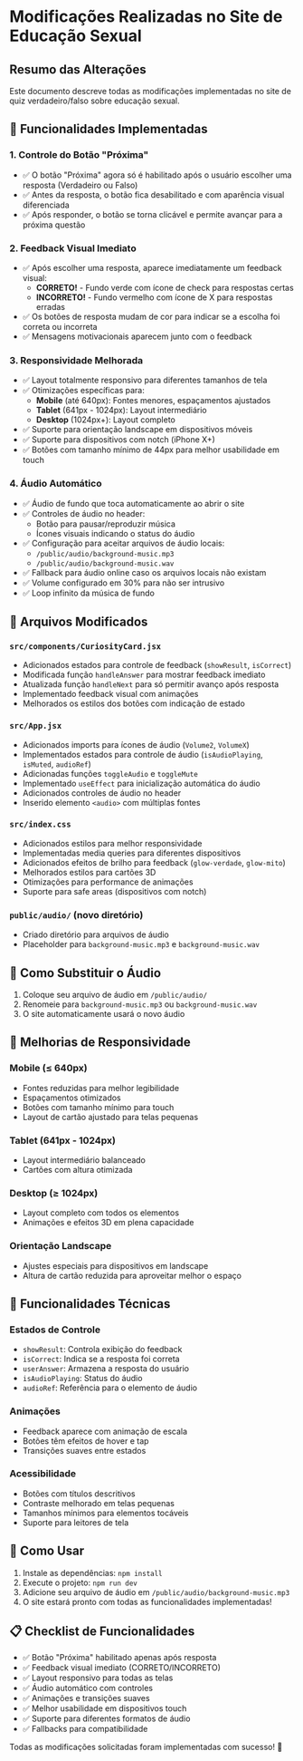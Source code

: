 # Modificações Realizadas no Site de Educação Sexual

## Resumo das Alterações

Este documento descreve todas as modificações implementadas no site de quiz verdadeiro/falso sobre educação sexual.

## 🎯 Funcionalidades Implementadas

### 1. **Controle do Botão "Próxima"**
- ✅ O botão "Próxima" agora só é habilitado após o usuário escolher uma resposta (Verdadeiro ou Falso)
- ✅ Antes da resposta, o botão fica desabilitado e com aparência visual diferenciada
- ✅ Após responder, o botão se torna clicável e permite avançar para a próxima questão

### 2. **Feedback Visual Imediato**
- ✅ Após escolher uma resposta, aparece imediatamente um feedback visual:
  - **CORRETO!** - Fundo verde com ícone de check para respostas certas
  - **INCORRETO!** - Fundo vermelho com ícone de X para respostas erradas
- ✅ Os botões de resposta mudam de cor para indicar se a escolha foi correta ou incorreta
- ✅ Mensagens motivacionais aparecem junto com o feedback

### 3. **Responsividade Melhorada**
- ✅ Layout totalmente responsivo para diferentes tamanhos de tela
- ✅ Otimizações específicas para:
  - **Mobile** (até 640px): Fontes menores, espaçamentos ajustados
  - **Tablet** (641px - 1024px): Layout intermediário
  - **Desktop** (1024px+): Layout completo
- ✅ Suporte para orientação landscape em dispositivos móveis
- ✅ Suporte para dispositivos com notch (iPhone X+)
- ✅ Botões com tamanho mínimo de 44px para melhor usabilidade em touch

### 4. **Áudio Automático**
- ✅ Áudio de fundo que toca automaticamente ao abrir o site
- ✅ Controles de áudio no header:
  - Botão para pausar/reproduzir música
  - Ícones visuais indicando o status do áudio
- ✅ Configuração para aceitar arquivos de áudio locais:
  - `/public/audio/background-music.mp3`
  - `/public/audio/background-music.wav`
- ✅ Fallback para áudio online caso os arquivos locais não existam
- ✅ Volume configurado em 30% para não ser intrusivo
- ✅ Loop infinito da música de fundo

## 📁 Arquivos Modificados

### `src/components/CuriosityCard.jsx`
- Adicionados estados para controle de feedback (`showResult`, `isCorrect`)
- Modificada função `handleAnswer` para mostrar feedback imediato
- Atualizada função `handleNext` para só permitir avanço após resposta
- Implementado feedback visual com animações
- Melhorados os estilos dos botões com indicação de estado

### `src/App.jsx`
- Adicionados imports para ícones de áudio (`Volume2`, `VolumeX`)
- Implementados estados para controle de áudio (`isAudioPlaying`, `isMuted`, `audioRef`)
- Adicionadas funções `toggleAudio` e `toggleMute`
- Implementado `useEffect` para inicialização automática do áudio
- Adicionados controles de áudio no header
- Inserido elemento `<audio>` com múltiplas fontes

### `src/index.css`
- Adicionados estilos para melhor responsividade
- Implementadas media queries para diferentes dispositivos
- Adicionados efeitos de brilho para feedback (`glow-verdade`, `glow-mito`)
- Melhorados estilos para cartões 3D
- Otimizações para performance de animações
- Suporte para safe areas (dispositivos com notch)

### `public/audio/` (novo diretório)
- Criado diretório para arquivos de áudio
- Placeholder para `background-music.mp3` e `background-music.wav`

## 🎵 Como Substituir o Áudio

1. Coloque seu arquivo de áudio em `/public/audio/`
2. Renomeie para `background-music.mp3` ou `background-music.wav`
3. O site automaticamente usará o novo áudio

## 📱 Melhorias de Responsividade

### Mobile (≤ 640px)
- Fontes reduzidas para melhor legibilidade
- Espaçamentos otimizados
- Botões com tamanho mínimo para touch
- Layout de cartão ajustado para telas pequenas

### Tablet (641px - 1024px)
- Layout intermediário balanceado
- Cartões com altura otimizada

### Desktop (≥ 1024px)
- Layout completo com todos os elementos
- Animações e efeitos 3D em plena capacidade

### Orientação Landscape
- Ajustes especiais para dispositivos em landscape
- Altura de cartão reduzida para aproveitar melhor o espaço

## 🔧 Funcionalidades Técnicas

### Estados de Controle
- `showResult`: Controla exibição do feedback
- `isCorrect`: Indica se a resposta foi correta
- `userAnswer`: Armazena a resposta do usuário
- `isAudioPlaying`: Status do áudio
- `audioRef`: Referência para o elemento de áudio

### Animações
- Feedback aparece com animação de escala
- Botões têm efeitos de hover e tap
- Transições suaves entre estados

### Acessibilidade
- Botões com títulos descritivos
- Contraste melhorado em telas pequenas
- Tamanhos mínimos para elementos tocáveis
- Suporte para leitores de tela

## 🚀 Como Usar

1. Instale as dependências: `npm install`
2. Execute o projeto: `npm run dev`
3. Adicione seu arquivo de áudio em `/public/audio/background-music.mp3`
4. O site estará pronto com todas as funcionalidades implementadas!

## 📋 Checklist de Funcionalidades

- ✅ Botão "Próxima" habilitado apenas após resposta
- ✅ Feedback visual imediato (CORRETO/INCORRETO)
- ✅ Layout responsivo para todas as telas
- ✅ Áudio automático com controles
- ✅ Animações e transições suaves
- ✅ Melhor usabilidade em dispositivos touch
- ✅ Suporte para diferentes formatos de áudio
- ✅ Fallbacks para compatibilidade

Todas as modificações solicitadas foram implementadas com sucesso! 🎉

